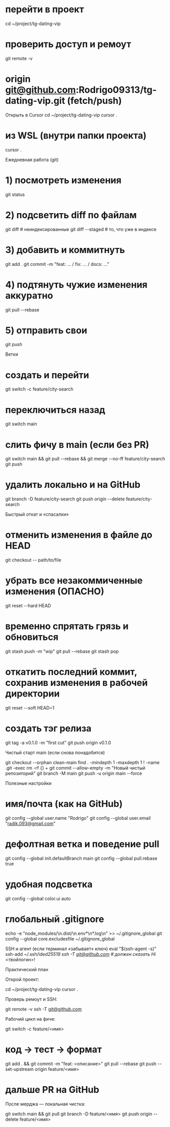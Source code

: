 # перейти в проект

cd ~/project/tg-dating-vip

# проверить доступ и ремоут

git remote -v

# origin git@github.com:Rodrigo09313/tg-dating-vip.git (fetch/push)

Открыть в Cursor
cd ~/project/tg-dating-vip
cursor .

# из WSL (внутри папки проекта)

cursor .

Ежедневная работа (git)

# 1) посмотреть изменения

git status

# 2) подсветить diff по файлам

git diff # неиндексированные
git diff --staged # то, что уже в индексе

# 3) добавить и коммитнуть

git add .
git commit -m "feat: ... / fix: ... / docs: ..."

# 4) подтянуть чужие изменения аккуратно

git pull --rebase

# 5) отправить свои

git push

Ветки

# создать и перейти

git switch -c feature/city-search

# переключиться назад

git switch main

# слить фичу в main (если без PR)

git switch main && git pull --rebase && git merge --no-ff feature/city-search
git push

# удалить локально и на GitHub

git branch -D feature/city-search
git push origin --delete feature/city-search

Быстрый откат и «спасалки»

# отменить изменения в файле до HEAD

git checkout -- path/to/file

# убрать все незакоммиченные изменения (ОПАСНО)

git reset --hard HEAD

# временно спрятать грязь и обновиться

git stash push -m "wip"
git pull --rebase
git stash pop

# откатить последний коммит, сохранив изменения в рабочей директории

git reset --soft HEAD~1

# создать тэг релиза

git tag -a v0.1.0 -m "first cut"
git push origin v0.1.0

Чистый старт main (если снова понадобится)

git checkout --orphan clean-main
find . -mindepth 1 -maxdepth 1 ! -name .git -exec rm -rf {} +
git commit --allow-empty -m "Новый чистый репозиторий"
git branch -M main
git push -u origin main --force

Полезные настройки

# имя/почта (как на GitHub)

git config --global user.name "Rodrigo"
git config --global user.email "radik.093@gmail.com"

# дефолтная ветка и поведение pull

git config --global init.defaultBranch main
git config --global pull.rebase true

# удобная подсветка

git config --global color.ui auto

# глобальный .gitignore

echo -e "node_modules/\n.dist/\n.env*\n*.log\n" >> ~/.gitignore_global
git config --global core.excludesfile ~/.gitignore_global

SSH и агент (если терминал «забывает» ключ)
eval "$(ssh-agent -s)"
ssh-add ~/.ssh/id*ed25519
ssh -T git@github.com # должен сказать Hi <твой*логин>!

Практический план

Открой проект:

cd ~/project/tg-dating-vip
cursor .

Проверь ремоут и SSH:

git remote -v
ssh -T git@github.com

Рабочий цикл на фиче:

git switch -c feature/<имя>

# код → тест → формат

git add . && git commit -m "feat: <описание>"
git pull --rebase
git push --set-upstream origin feature/<имя>

# дальше PR на GitHub

После мерджа — локальная чистка:

git switch main && git pull
git branch -D feature/<имя>
git push origin --delete feature/<имя>
